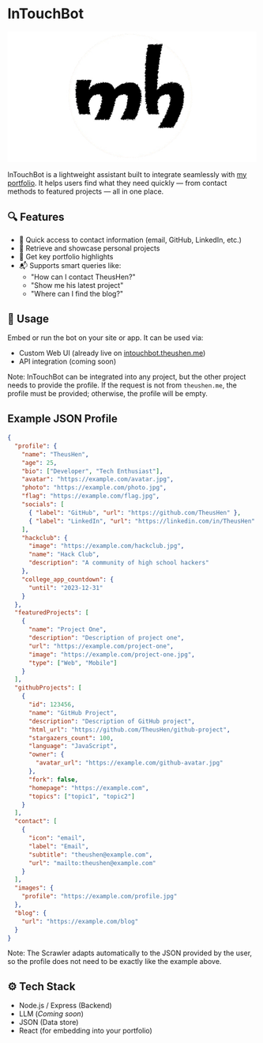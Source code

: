 # InTouchBot
[![TheusHen](.github/assets/img.png)](https://theushen.me)

InTouchBot is a lightweight assistant built to integrate seamlessly with [my portfolio](https://theushen.me). It helps users find what they need quickly — from contact methods to featured projects — all in one place.

## 🔍 Features

- 🔗 Quick access to contact information (email, GitHub, LinkedIn, etc.)
- 📁 Retrieve and showcase personal projects
- 📌 Get key portfolio highlights
- 📬 Supports smart queries like:
    - "How can I contact TheusHen?"
    - "Show me his latest project"
    - "Where can I find the blog?"

## 🚀 Usage

Embed or run the bot on your site or app. It can be used via:
- Custom Web UI (already live on [intouchbot.theushen.me](https://intouchbot.theushen.me))
- API integration (coming soon)

Note: InTouchBot can be integrated into any project, but the other project needs to provide the profile. If the request is not from `theushen.me`, the profile must be provided; otherwise, the profile will be empty.

## Example JSON Profile

```json
{
  "profile": {
    "name": "TheusHen",
    "age": 25,
    "bio": ["Developer", "Tech Enthusiast"],
    "avatar": "https://example.com/avatar.jpg",
    "photo": "https://example.com/photo.jpg",
    "flag": "https://example.com/flag.jpg",
    "socials": [
      { "label": "GitHub", "url": "https://github.com/TheusHen" },
      { "label": "LinkedIn", "url": "https://linkedin.com/in/TheusHen" }
    ],
    "hackclub": {
      "image": "https://example.com/hackclub.jpg",
      "name": "Hack Club",
      "description": "A community of high school hackers"
    },
    "college_app_countdown": {
      "until": "2023-12-31"
    }
  },
  "featuredProjects": [
    {
      "name": "Project One",
      "description": "Description of project one",
      "url": "https://example.com/project-one",
      "image": "https://example.com/project-one.jpg",
      "type": ["Web", "Mobile"]
    }
  ],
  "githubProjects": [
    {
      "id": 123456,
      "name": "GitHub Project",
      "description": "Description of GitHub project",
      "html_url": "https://github.com/TheusHen/github-project",
      "stargazers_count": 100,
      "language": "JavaScript",
      "owner": {
        "avatar_url": "https://example.com/github-avatar.jpg"
      },
      "fork": false,
      "homepage": "https://example.com",
      "topics": ["topic1", "topic2"]
    }
  ],
  "contact": [
    {
      "icon": "email",
      "label": "Email",
      "subtitle": "theushen@example.com",
      "url": "mailto:theushen@example.com"
    }
  ],
  "images": {
    "profile": "https://example.com/profile.jpg"
  },
  "blog": {
    "url": "https://example.com/blog"
  }
}
```

Note: The Scrawler adapts automatically to the JSON provided by the user, so the profile does not need to be exactly like the example above.

## ⚙️ Tech Stack

- Node.js / Express (Backend)
- LLM (*Coming soon*)
- JSON (Data store)
- React (for embedding into your portfolio)
